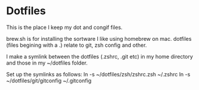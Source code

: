 # Dotfiles
This is the place I keep my dot and congif files.

brew.sh is for installing the sortware I like using homebrew on mac.
dotfiles (files begining with a .) relate to git, zsh config and other.

I make a symlink between the dotfiles (.zshrc, .git etc) in my home directory and those in my ~/dotfiles folder.

Set up the symlinks as follows:
ln -s ~/dotfiles/zsh/zshrc.zsh ~/.zshrc
ln -s ~/dotfiles/git/gitconfig ~/.gitconfig

 
